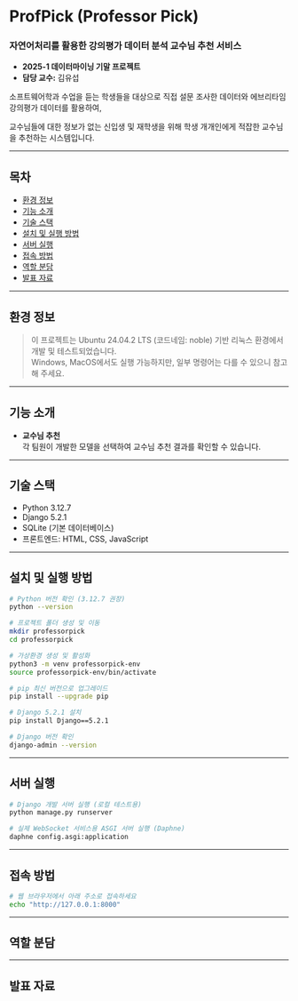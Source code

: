 # ProfPick (Professor Pick)

### 자연어처리를 활용한 강의평가 데이터 분석 교수님 추천 서비스 
- **2025-1 데이터마이닝 기말 프로젝트** 
- **담당 교수:** 김유섭
  
소프트웨어학과 수업을 듣는 학생들을 대상으로 직접 설문 조사한 데이터와 에브리타임 강의평가 데이터를 활용하여,

교수님들에 대한 정보가 없는 신입생 및 재학생을 위해
학생 개개인에게 적잡한 교수님을 추천하는 시스템입니다.



---
## 목차
- [환경 정보](#환경-정보)
- [기능 소개](#기능-소개)
- [기술 스택](#기술-스택)
- [설치 및 실행 방법](#설치-및-실행-방법)
- [서버 실행](#서버-실행)
- [접속 방법](#접속-방법)
- [역할 분담](#역할-분담)
- [발표 자료](#발표-자료)

---

## 환경 정보

> 이 프로젝트는 Ubuntu 24.04.2 LTS (코드네임: noble) 기반 리눅스 환경에서 개발 및 테스트되었습니다.  
> Windows, MacOS에서도 실행 가능하지만, 일부 명령어는 다를 수 있으니 참고해 주세요.

---

## 기능 소개

- **교수님 추천**  
  각 팀원이 개발한 모델을 선택하여 교수님 추천 결과를 확인할 수 있습니다.

---

## 기술 스택
- Python 3.12.7  
- Django 5.2.1  
- SQLite (기본 데이터베이스)  
- 프론트엔드: HTML, CSS, JavaScript
---

## 설치 및 실행 방법

```bash
# Python 버전 확인 (3.12.7 권장)
python --version

# 프로젝트 폴더 생성 및 이동
mkdir professorpick
cd professorpick

# 가상환경 생성 및 활성화
python3 -m venv professorpick-env
source professorpick-env/bin/activate

# pip 최신 버전으로 업그레이드
pip install --upgrade pip

# Django 5.2.1 설치
pip install Django==5.2.1

# Django 버전 확인
django-admin --version
````
---
## 서버 실행
```bash
# Django 개발 서버 실행 (로컬 테스트용)
python manage.py runserver

# 실제 WebSocket 서비스용 ASGI 서버 실행 (Daphne)
daphne config.asgi:application
````
---
## 접속 방법
```bash
# 웹 브라우저에서 아래 주소로 접속하세요
echo "http://127.0.0.1:8000"
````
---
## 역할 분담

---
## 발표 자료
